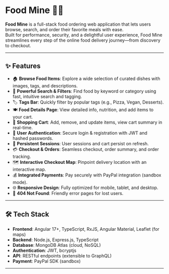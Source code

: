 # Food Mine 🍔🚀

**Food Mine** is a full-stack food ordering web application that lets users browse, search, and order their favorite meals with ease.  
Built for performance, security, and a delightful user experience, Food Mine streamlines every step of the online food delivery journey—from discovery to checkout.

---

## ✨ Features

- 🏠 **Browse Food Items**: Explore a wide selection of curated dishes with images, tags, and descriptions.
- 🔎 **Powerful Search & Filters**: Find food by keyword or category using fast, intuitive search and tagging.
- 🏷️ **Tags Bar**: Quickly filter by popular tags (e.g., Pizza, Vegan, Desserts).
- 🍽️ **Food Details Page**: View detailed info, nutrition, and add items to your cart.
- 🛒 **Shopping Cart**: Add, remove, and update items, view cart summary in real-time.
- 🔐 **User Authentication**: Secure login & registration with JWT and hashed passwords.
- 💾 **Persistent Sessions**: User sessions and cart persist on refresh.
- 💳 **Checkout & Orders**: Seamless checkout, order summary, and order tracking.
- 🗺️ **Interactive Checkout Map**: Pinpoint delivery location with an interactive map.
- 💰 **Integrated Payments**: Pay securely with PayPal integration (sandbox mode).
- 🌐 **Responsive Design**: Fully optimized for mobile, tablet, and desktop.
- 🚨 **404 Not Found**: Friendly error pages for lost users.

---

## 🛠️ Tech Stack

- **Frontend**: Angular 17+, TypeScript, RxJS, Angular Material, Leaflet (for maps)
- **Backend**: Node.js, Express.js, TypeScript
- **Database**: MongoDB Atlas (cloud, NoSQL)
- **Authentication**: JWT, bcryptjs
- **API**: RESTful endpoints (extensible to GraphQL)
- **Payment**: PayPal SDK (sandbox)

---